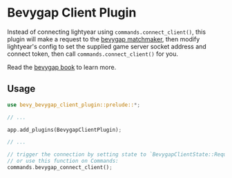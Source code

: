 # Bevygap Client Plugin

Instead of connecting lightyear using `commands.connect_client()`, this plugin will
make a request to the [bevygap matchmaker](https://github.com/bananabit-dev/bevygap), then modify lightyear's config to set the supplied
game server socket address and connect token, then call `commands.connect_client()` for you.

Read the [bevygap book](https://rj.github.io/bevygap/) to learn more.

## Usage

```rust
use bevy_bevygap_client_plugin::prelude::*;

// ...

app.add_plugins(BevygapClientPlugin);

// ...

// trigger the connection by setting state to `BevygapClientState::Request`
// or use this function on Commands:
commands.bevygap_connect_client();
```